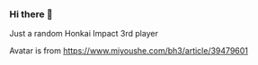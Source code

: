 ### Hi there 👋

Just a random Honkai Impact 3rd player

Avatar is from https://www.miyoushe.com/bh3/article/39479601
